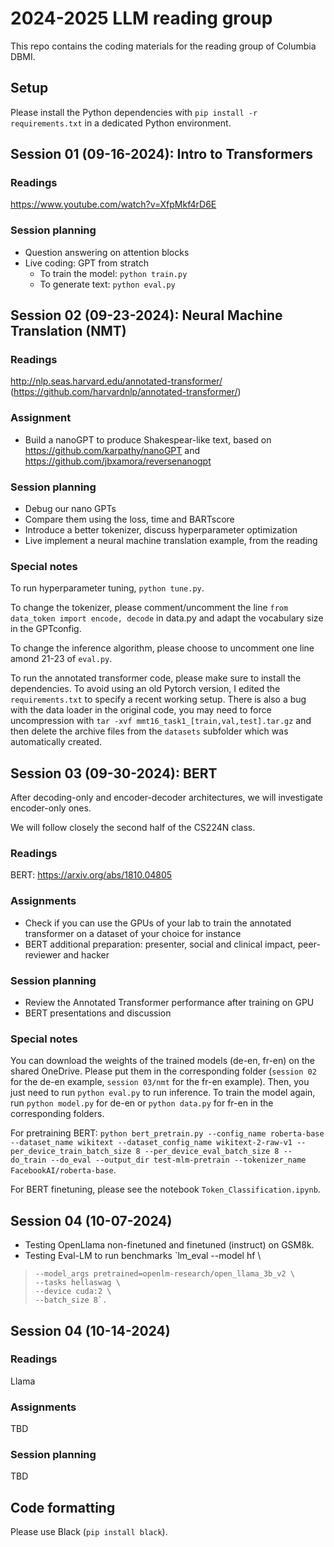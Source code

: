 # 2024-2025 LLM reading group

This repo contains the coding materials for the reading group of Columbia DBMI.

## Setup

Please install the Python dependencies with `pip install -r requirements.txt` in a dedicated Python environment.

## Session 01 (09-16-2024): Intro to Transformers

### Readings

https://www.youtube.com/watch?v=XfpMkf4rD6E

### Session planning

- Question answering on attention blocks
- Live coding: GPT from stratch
    - To train the model: `python train.py`
    - To generate text: `python eval.py`

## Session 02 (09-23-2024): Neural Machine Translation (NMT)

### Readings

http://nlp.seas.harvard.edu/annotated-transformer/ (https://github.com/harvardnlp/annotated-transformer/)

### Assignment

- Build a nanoGPT to produce Shakespear-like text, based on https://github.com/karpathy/nanoGPT and https://github.com/jbxamora/reversenanogpt

### Session planning

- Debug our nano GPTs
- Compare them using the loss, time and BARTscore
- Introduce a better tokenizer, discuss hyperparameter optimization
- Live implement a neural machine translation example, from the reading

### Special notes

To run hyperparameter tuning, `python tune.py`.

To change the tokenizer, please comment/uncomment the line `from data_token import encode, decode` in data.py and adapt the vocabulary size in the GPTconfig.

To change the inference algorithm, please choose to uncomment one line amond 21-23 of `eval.py`.

To run the annotated transformer code, please make sure to install the dependencies. To avoid using an old Pytorch version, I edited the `requirements.txt` to specify a recent working setup. There is also a bug with the data loader in the original code, you may need to force uncompression with `tar -xvf mmt16_task1_[train,val,test].tar.gz` and then delete the archive files from the `datasets` subfolder which was automatically created.

## Session 03 (09-30-2024): BERT

After decoding-only and encoder-decoder architectures, we will investigate encoder-only ones.

We will follow closely the second half of the CS224N class.

### Readings

BERT: https://arxiv.org/abs/1810.04805

### Assignments

- Check if you can use the GPUs of your lab to train the annotated transformer on a dataset of your choice for instance 
- BERT additional preparation: presenter, social and clinical impact, peer-reviewer and hacker

### Session planning

- Review the Annotated Transformer performance after training on GPU
- BERT presentations and discussion

### Special notes

You can download the weights of the trained models (de-en, fr-en) on the shared OneDrive. Please put them in the corresponding folder (`session 02` for the de-en example, `session 03/nmt` for the fr-en example). Then, you just need to run `python eval.py` to run inference. To train the model again, run `python model.py` for de-en or `python data.py` for fr-en in the corresponding folders.

For pretraining BERT: `python bert_pretrain.py --config_name roberta-base --dataset_name wikitext --dataset_config_name wikitext-2-raw-v1 --per_device_train_batch_size 8 --per_device_eval_batch_size 8 --do_train --do_eval --output_dir test-mlm-pretrain --tokenizer_name FacebookAI/roberta-base`.

For BERT finetuning, please see the notebook `Token_Classification.ipynb`.

## Session 04 (10-07-2024)

- Testing OpenLlama non-finetuned and finetuned (instruct) on GSM8k. 
- Testing Eval-LM to run benchmarks `lm_eval --model hf \
>     --model_args pretrained=openlm-research/open_llama_3b_v2 \
>     --tasks hellaswag \
>     --device cuda:2 \
>     --batch_size 8`.

## Session 04 (10-14-2024)

### Readings

Llama

### Assignments

TBD

### Session planning

TBD

## Code formatting

Please use Black (`pip install black`).
